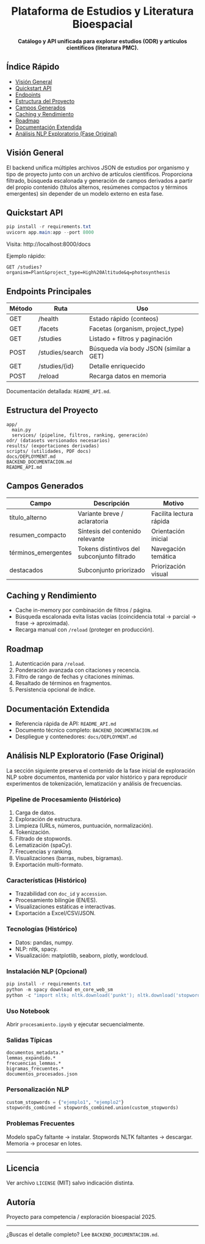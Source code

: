 <div align="center">

# Plataforma de Estudios y Literatura Bioespacial
**Catálogo y API unificada para explorar estudios (ODR) y artículos científicos (literatura PMC).**

</div>

## Índice Rápido
- [Visión General](#visión-general)
- [Quickstart API](#quickstart-api)
- [Endpoints](#endpoints-principales)
- [Estructura del Proyecto](#estructura-del-proyecto)
- [Campos Generados](#campos-generados)
- [Caching y Rendimiento](#caching-y-rendimiento)
- [Roadmap](#roadmap)
- [Documentación Extendida](#documentación-extendida)
- [Análisis NLP Exploratorio (Fase Original)](#análisis-nlp-exploratorio-fase-original)

## Visión General
El backend unifica múltiples archivos JSON de estudios por organismo y tipo de proyecto junto con un archivo de artículos científicos. Proporciona filtrado, búsqueda escalonada y generación de campos derivados a partir del propio contenido (títulos alternos, resúmenes compactos y términos emergentes) sin depender de un modelo externo en esta fase.

## Quickstart API
```powershell
pip install -r requirements.txt
uvicorn app.main:app --port 8000
```
Visita: http://localhost:8000/docs

Ejemplo rápido:
```
GET /studies?organism=Plant&project_type=High%20Altitude&q=photosynthesis
```

## Endpoints Principales
| Método | Ruta | Uso |
|--------|------|-----|
| GET | /health | Estado rápido (conteos) |
| GET | /facets | Facetas (organism, project_type) |
| GET | /studies | Listado + filtros y paginación |
| POST | /studies/search | Búsqueda vía body JSON (similar a GET) |
| GET | /studies/{id} | Detalle enriquecido |
| POST | /reload | Recarga datos en memoria |

Documentación detallada: `README_API.md`.

## Estructura del Proyecto
```
app/
  main.py
  services/ (pipeline, filtros, ranking, generación)
odr/ (datasets versionados necesarios)
results/ (exportaciones derivadas)
scripts/ (utilidades, PDF docs)
docs/DEPLOYMENT.md
BACKEND_DOCUMENTACION.md
README_API.md
```

## Campos Generados
| Campo | Descripción | Motivo |
|-------|-------------|--------|
| título_alterno | Variante breve / aclaratoria | Facilita lectura rápida |
| resumen_compacto | Síntesis del contenido relevante | Orientación inicial |
| términos_emergentes | Tokens distintivos del subconjunto filtrado | Navegación temática |
| destacados | Subconjunto priorizado | Priorización visual |

## Caching y Rendimiento
- Cache in-memory por combinación de filtros / página.
- Búsqueda escalonada evita listas vacías (coincidencia total → parcial → frase → aproximada).
- Recarga manual con `/reload` (proteger en producción).

## Roadmap
1. Autenticación para `/reload`.
2. Ponderación avanzada con citaciones y recencia.
3. Filtro de rango de fechas y citaciones mínimas.
4. Resaltado de términos en fragmentos.
5. Persistencia opcional de índice.

## Documentación Extendida
- Referencia rápida de API: `README_API.md`
- Documento técnico completo: `BACKEND_DOCUMENTACION.md`
- Despliegue y contenedores: `docs/DEPLOYMENT.md`

## Análisis NLP Exploratorio (Fase Original)
La sección siguiente preserva el contenido de la fase inicial de exploración NLP sobre documentos, mantenida por valor histórico y para reproducir experimentos de tokenización, lematización y análisis de frecuencias.

### Pipeline de Procesamiento (Histórico)
1. Carga de datos.
2. Exploración de estructura.
3. Limpieza (URLs, números, puntuación, normalización).
4. Tokenización.
5. Filtrado de stopwords.
6. Lematización (spaCy).
7. Frecuencias y ranking.
8. Visualizaciones (barras, nubes, bigramas).
9. Exportación multi-formato.

### Características (Histórico)
- Trazabilidad con `doc_id` y `accession`.
- Procesamiento bilingüe (EN/ES).
- Visualizaciones estáticas e interactivas.
- Exportación a Excel/CSV/JSON.

### Tecnologías (Histórico)
- Datos: pandas, numpy.
- NLP: nltk, spacy.
- Visualización: matplotlib, seaborn, plotly, wordcloud.

### Instalación NLP (Opcional)
```powershell
pip install -r requirements.txt
python -m spacy download en_core_web_sm
python -c "import nltk; nltk.download('punkt'); nltk.download('stopwords')"
```

### Uso Notebook
Abrir `procesamiento.ipynb` y ejecutar secuencialmente.

### Salidas Típicas
```
documentos_metadata.*
lemmas_expandido.*
frecuencias_lemmas.*
bigramas_frecuentes.*
documentos_procesados.json
```

### Personalización NLP
```python
custom_stopwords = {"ejemplo1", "ejemplo2"}
stopwords_combined = stopwords_combined.union(custom_stopwords)
```

### Problemas Frecuentes
Modelo spaCy faltante → instalar. Stopwords NLTK faltantes → descargar. Memoria → procesar en lotes.

---
## Licencia
Ver archivo `LICENSE` (MIT) salvo indicación distinta.

## Autoría
Proyecto para competencia / exploración bioespacial 2025.

---
¿Buscas el detalle completo? Lee `BACKEND_DOCUMENTACION.md`.
